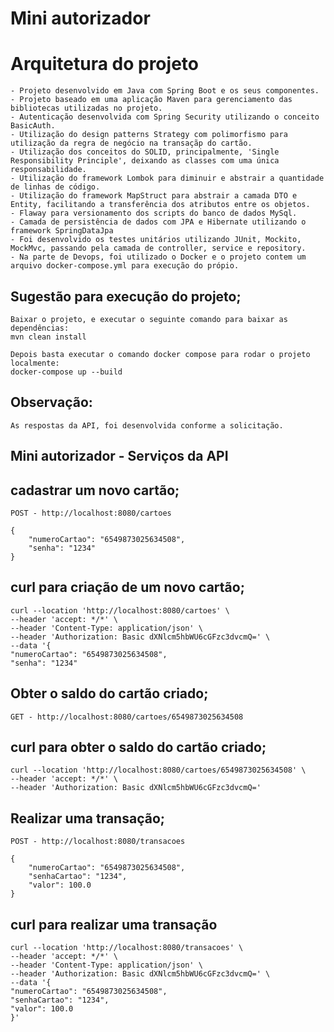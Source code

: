 # Mini autorizador

#  Arquitetura do projeto
	- Projeto desenvolvido em Java com Spring Boot e os seus componentes.
    - Projeto baseado em uma aplicação Maven para gerenciamento das bibliotecas utilizadas no projeto.
    - Autenticação desenvolvida com Spring Security utilizando o conceito BasicAuth.
    - Utilização do design patterns Strategy com polimorfismo para utilização da regra de negócio na transaçãp do cartão.
    - Utilização dos conceitos do SOLID, principalmente, 'Single Responsibility Principle', deixando as classes com uma única responsabilidade. 
    - Utilização do framework Lombok para diminuir e abstrair a quantidade de linhas de código.
    - Utilização do framework MapStruct para abstrair a camada DTO e Entity, facilitando a transferência dos atributos entre os objetos.
    - Flaway para versionamento dos scripts do banco de dados MySql.
    - Camada de persistência de dados com JPA e Hibernate utilizando o framework SpringDataJpa
    - Foi desenvolvido os testes unitários utilizando JUnit, Mockito, MockMvc, passando pela camada de controller, service e repository.
    - Na parte de Devops, foi utilizado o Docker e o projeto contem um arquivo docker-compose.yml para execução do própio.

## Sugestão para execução do projeto;
    Baixar o projeto, e executar o seguinte comando para baixar as dependências:
    mvn clean install

    Depois basta executar o comando docker compose para rodar o projeto localmente:
    docker-compose up --build

## Observação:
    As respostas da API, foi desenvolvida conforme a solicitação.

##  Mini autorizador - Serviços da API
##	cadastrar um novo cartão;
	POST - http://localhost:8080/cartoes

	{
        "numeroCartao": "6549873025634508",
        "senha": "1234"
    }
##  curl para criação de um novo cartão;
    curl --location 'http://localhost:8080/cartoes' \
    --header 'accept: */*' \
    --header 'Content-Type: application/json' \
    --header 'Authorization: Basic dXNlcm5hbWU6cGFzc3dvcmQ=' \
    --data '{
    "numeroCartao": "6549873025634508",
    "senha": "1234"

##  Obter o saldo do cartão criado;
    GET - http://localhost:8080/cartoes/6549873025634508
##  curl para obter o saldo do cartão criado;
    curl --location 'http://localhost:8080/cartoes/6549873025634508' \
    --header 'accept: */*' \
    --header 'Authorization: Basic dXNlcm5hbWU6cGFzc3dvcmQ='

##  Realizar uma transação;
	POST - http://localhost:8080/transacoes

	{
        "numeroCartao": "6549873025634508",
        "senhaCartao": "1234",
        "valor": 100.0
    }
##  curl para realizar uma transação
    curl --location 'http://localhost:8080/transacoes' \
    --header 'accept: */*' \
    --header 'Content-Type: application/json' \
    --header 'Authorization: Basic dXNlcm5hbWU6cGFzc3dvcmQ=' \
    --data '{
    "numeroCartao": "6549873025634508",
    "senhaCartao": "1234",
    "valor": 100.0
    }'
